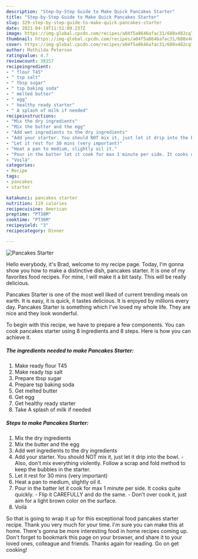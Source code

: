 ```yaml
---
description: "Step-by-Step Guide to Make Quick Pancakes Starter"
title: "Step-by-Step Guide to Make Quick Pancakes Starter"
slug: 329-step-by-step-guide-to-make-quick-pancakes-starter
date: 2021-04-19T11:51:09.237Z
image: https://img-global.cpcdn.com/recipes/a04f5a8646afac31/680x482cq70/pancakes-starter-recipe-main-photo.jpg
thumbnail: https://img-global.cpcdn.com/recipes/a04f5a8646afac31/680x482cq70/pancakes-starter-recipe-main-photo.jpg
cover: https://img-global.cpcdn.com/recipes/a04f5a8646afac31/680x482cq70/pancakes-starter-recipe-main-photo.jpg
author: Mathilda Peterson
ratingvalue: 4.7
reviewcount: 38157
recipeingredient:
- " flour T45"
- " tsp salt"
- " tbsp sugar"
- " tsp baking soda"
- " melted butter"
- " egg"
- " healthy ready starter"
- " A splash of milk if needed"
recipeinstructions:
- "Mix the dry ingredients"
- "Mix the butter and the egg"
- "Add wet ingredients to the dry ingredients"
- "Add your starter. You should NOT mix it, just let it drip into the bowl.  Also, don&#39;t mix everything violently. Follow a scrap and fold method to keep the bubbles in the starter."
- "Let it rest for 30 mins (very important)"
- "Heat a pan to medium, slightly oil it."
- "Pour in the batter let it cook for max 1 minute per side. It cooks quite quickly.  Flip it CAREFULLY and do the same.  Don&#39;t over cook it, just aim for a light brown color on the surface."
- "Voilà"
categories:
- Recipe
tags:
- pancakes
- starter

katakunci: pancakes starter 
nutrition: 119 calories
recipecuisine: American
preptime: "PT38M"
cooktime: "PT36M"
recipeyield: "3"
recipecategory: Dinner

---
```



![Pancakes Starter](https://img-global.cpcdn.com/recipes/a04f5a8646afac31/680x482cq70/pancakes-starter-recipe-main-photo.jpg)

Hello everybody, it's Brad, welcome to my recipe page. Today, I'm gonna show you how to make a distinctive dish, pancakes starter. It is one of my favorites food recipes. For mine, I will make it a bit tasty. This will be really delicious.



Pancakes Starter is one of the most well liked of current trending meals on earth. It is easy, it is quick, it tastes delicious. It is enjoyed by millions every day. Pancakes Starter is something which I've loved my whole life. They are nice and they look wonderful.


To begin with this recipe, we have to prepare a few components. You can cook pancakes starter using 8 ingredients and 8 steps. Here is how you can achieve it.

<!--inarticleads1-->

##### The ingredients needed to make Pancakes Starter:

1. Make ready  flour T45
1. Make ready  tsp salt
1. Prepare  tbsp sugar
1. Prepare  tsp baking soda
1. Get  melted butter
1. Get  egg
1. Get  healthy ready starter
1. Take  A splash of milk if needed




<!--inarticleads2-->

##### Steps to make Pancakes Starter:

1. Mix the dry ingredients
1. Mix the butter and the egg
1. Add wet ingredients to the dry ingredients
1. Add your starter. You should NOT mix it, just let it drip into the bowl.  - Also, don&#39;t mix everything violently. Follow a scrap and fold method to keep the bubbles in the starter.
1. Let it rest for 30 mins (very important)
1. Heat a pan to medium, slightly oil it.
1. Pour in the batter let it cook for max 1 minute per side. It cooks quite quickly.  - Flip it CAREFULLY and do the same.  - Don&#39;t over cook it, just aim for a light brown color on the surface.
1. Voilà




So that is going to wrap it up for this exceptional food pancakes starter recipe. Thank you very much for your time. I'm sure you can make this at home. There's gonna be more interesting food in home recipes coming up. Don't forget to bookmark this page on your browser, and share it to your loved ones, colleague and friends. Thanks again for reading. Go on get cooking!
